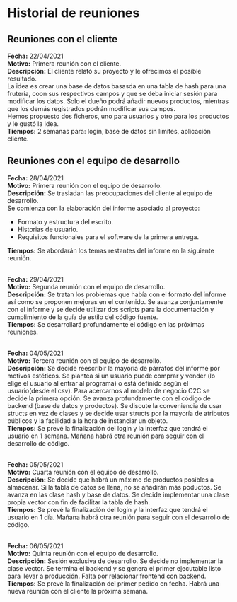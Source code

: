 # Historial de reuniones 

## Reuniones con el cliente
**Fecha:** 22/04/2021 <br>
**Motivo:** Primera reunión con el cliente. <br>
**Descripción:** El cliente relató su proyecto y le ofrecimos el posible resultado. <br>
La idea es crear una base de datos basasda en una tabla de hash para una frutería, coon sus respectivos campos y que se deba iniciar sesión para modificar los datos. Solo el dueño podrá añadir nuevos productos, mientras que los demás registrados podrán modificar sus campos. <br>
Hemos propuesto dos ficheros, uno para usuarios y otro para los productos y le gustó la idea.<br> 
**Tiempos:** 2 semanas para: login, base de datos sin límites, aplicación cliente. <br>


## Reuniones con el equipo de desarrollo
**Fecha:** 28/04/2021 <br>
**Motivo:** Primera reunión con el equipo de desarrollo. <br>
**Descripción:** Se trasladan las preocupaciones del cliente al equipo de desarrollo. <br>
Se comienza con la elaboración del informe asociado al proyecto:
* Formato y estructura del escrito.
* Historias de usuario.
* Requisitos funcionales para el software de la primera entrega. <br>

**Tiempos:** Se abordarán los temas restantes del informe en la siguiente reunión. <br> <br>


**Fecha:** 29/04/2021 <br>
**Motivo:** Segunda reunión con el equipo de desarrollo. <br>
**Descripción:** Se tratan los problemas que había con el formato del informe así como se proponen mejoras en el contenido. Se avanza conjuntamente con el informe y se decide utilizar dos scripts para la documentación y cumplimiento de la guía de estilo del código fuente.  
**Tiempos:** Se desarrollará profundamente el código en las próximas reuniones. <br> <br>


**Fecha:** 04/05/2021 <br>
**Motivo:** Tercera reunión con el equipo de desarrollo. <br>
**Descripción:** Se decide reescribir la mayoría de párrafos del informe por motivos estéticos. Se plantea si un usuario puede comprar y vender (lo elige el usuario al entrar al programa) o está definido según el usuario(desde el csv). Para acercarnos al modelo de negocio C2C se decide la primera opción. Se avanza profundamente con el código de backend (base de datos y productos). Se discute la conveniencia de usar structs en vez de clases y se decide usar structs por la mayoría de atributos públicos y la facilidad a la hora de instanciar un objeto. <br>
**Tiempos:** Se prevé la finalización del login y la interfaz que tendrá el usuario en 1 semana. Mañana habrá otra reunión para seguir con el desarrollo de código. <br> <br>


**Fecha:** 05/05/2021 <br>
**Motivo:** Cuarta reunión con el equipo de desarrollo. <br>
**Descripción:** Se decide que habrá un máximo de productos posibles a almacenar. Si la tabla de datos se llena, no se añadirán más poductos. Se avanza en las clase hash y base de datos. Se decide implementar una clase propia vector con fin de facilitar la tabla de hash.<br>
**Tiempos:** Se prevé la finalización del login y la interfaz que tendrá el usuario en 1 día. Mañana habrá otra reunión para seguir con el desarrollo de código. <br> <br>


**Fecha:** 06/05/2021 <br>
**Motivo:** Quinta reunión con el equipo de desarrollo. <br>
**Descripción:** Sesión exclusiva de desarrollo. Se decide no implementar la clase vector. Se termina el backend y se genera el primer ejecutable listo para llevar a producción. Falta por relacionar frontend con backend.<br>
**Tiempos:** Se prevé la finalización del primer pedido en fecha. Habrá una nueva reunión con el cliente la próxima semana.<br> <br>



